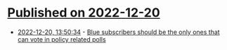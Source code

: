 # [Published on 2022-12-20](index.md)

* [2022-12-20, 13:50:34](https://news.ycombinator.com/item?id=34065823) - [Blue subscribers should be the only ones that can vote in policy related polls](https://twitter.com/elonmusk/status/1604985324505030658)
